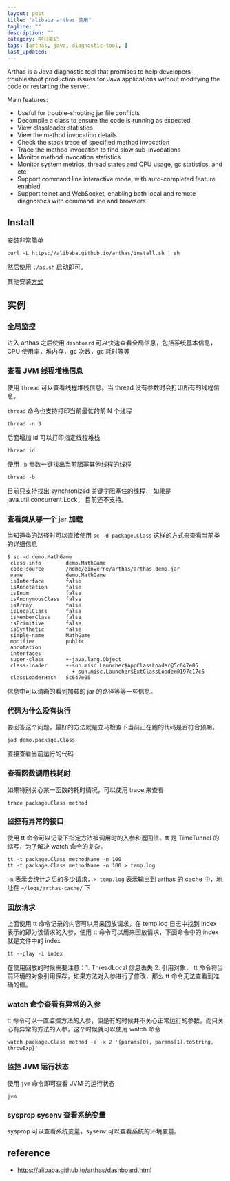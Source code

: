 ```yaml
---
layout: post
title: "alibaba arthas 使用"
tagline: ""
description: ""
category: 学习笔记
tags: [arthas, java, diagnostic-tool, ]
last_updated:
---
```


Arthas is a Java diagnostic tool that promises to help developers troubleshoot production issues for Java applications without modifying the code or restarting the server.

Main features:

- Useful for trouble-shooting jar file conflicts
- Decompile a class to ensure the code is running as expected
- View classloader statistics
- View the method invocation details
- Check the stack trace of specified method invocation
- Trace the method invocation to find slow sub-invocations
- Monitor method invocation statistics
- Monitor system metrics, thread states and CPU usage, gc statistics, and etc
- Support command line interactive mode, with auto-completed feature enabled.
- Support telnet and WebSocket, enabling both local and remote diagnostics with command line and browsers

## Install
安装非常简单

    curl -L https://alibaba.github.io/arthas/install.sh | sh

然后使用 `./as.sh` 启动即可。

其他安装[方式](https://alibaba.github.io/arthas/install-detail.html)

## 实例

### 全局监控
进入 arthas 之后使用 `dashboard` 可以快速查看全局信息，包括系统基本信息，CPU 使用率，堆内存，gc 次数，gc 耗时等等

### 查看 JVM 线程堆栈信息
使用 `thread` 可以查看线程堆栈信息。当 thread 没有参数时会打印所有的线程信息。

`thread` 命令也支持打印当前最忙的前 N 个线程

    thread -n 3

后面增加 id 可以打印指定线程堆栈

    thread id

使用 `-b` 参数一键找出当前阻塞其他线程的线程

    thread -b

目前只支持找出 synchronized 关键字阻塞住的线程， 如果是 java.util.concurrent.Lock， 目前还不支持。

### 查看类从哪一个 jar 加载
当知道类的路径时可以直接使用 `sc -d package.Class` 这样的方式来查看当前类的详细信息

    $ sc -d demo.MathGame
     class-info        demo.MathGame
     code-source       /home/einverne/arthas/arthas-demo.jar
     name              demo.MathGame
     isInterface       false
     isAnnotation      false
     isEnum            false
     isAnonymousClass  false
     isArray           false
     isLocalClass      false
     isMemberClass     false
     isPrimitive       false
     isSynthetic       false
     simple-name       MathGame
     modifier          public
     annotation
     interfaces
     super-class       +-java.lang.Object
     class-loader      +-sun.misc.Launcher$AppClassLoader@5c647e05
                         +-sun.misc.Launcher$ExtClassLoader@197c17c6
     classLoaderHash   5c647e05

信息中可以清晰的看到加载的 jar 的路径等等一些信息。

### 代码为什么没有执行
要回答这个问题，最好的方法就是立马检查下当前正在跑的代码是否符合预期。

    jad demo.package.Class

直接查看当前运行的代码

### 查看函数调用栈耗时
如果特别关心某一函数的耗时情况，可以使用 trace 来查看

    trace package.Class method

### 监控有异常的接口
使用 tt 命令可以记录下指定方法被调用时的入参和返回值。tt 是 TimeTunnel 的缩写，为了解决 watch 命令的复杂。

    tt -t package.Class methodName -n 100
    tt -t package.Class methodName -n 100 > temp.log

`-n` 表示会统计之后的多少请求，`> temp.log` 表示输出到 arthas 的 cache 中，地址在 `~/logs/arthas-cache/` 下

### 回放请求
上面使用 tt 命令记录的内容可以用来回放请求，在 temp.log 日志中找到 index 表示的即为该请求的入参，使用 tt 命令可以用来回放请求，下面命令中的 index 就是文件中的 index

    tt --play -i index

在使用回放的时候需要注意：1. ThreadLocal 信息丢失 2. 引用对象， tt 命令将当前环境的对象引用保存，如果方法对入参进行了修改，那么 tt 命令无法查看到准确的值。

### watch 命令查看有异常的入参
tt 命令可以一直监控方法的入参，但是有的时候并不关心正常运行的参数，而只关心有异常的方法的入参，这个时候就可以使用 watch 命令

    watch package.Class method -e -x 2 '{params[0], params[1].toString, throwExp}'


### 监控 JVM 运行状态
使用 `jvm` 命令即可查看 JVM 的运行状态

    jvm

### sysprop sysenv 查看系统变量
sysprop 可以查看系统变量，sysenv 可以查看系统的环境变量。


## reference

- <https://alibaba.github.io/arthas/dashboard.html>
